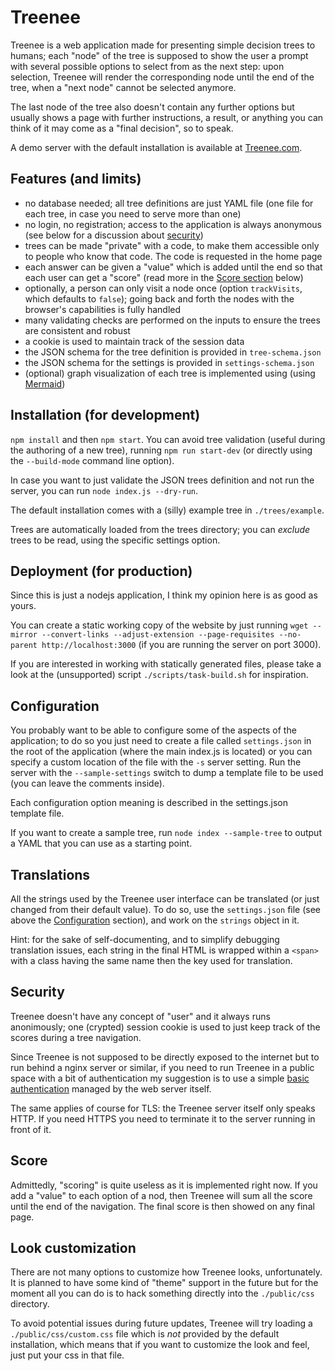 # Treenee

Treenee is a web application made for presenting simple decision trees to humans; each "node" of the tree is supposed to show the user a prompt with several possible options to select from as the next step: upon selection, Treenee will render the corresponding node until the end of the tree, when a "next node" cannot be selected anymore.

The last node of the tree also doesn't contain any further options but usually shows a page with further instructions, a result, or anything you can think of it may come as a "final decision", so to speak.

A demo server with the default installation is available at [Treenee.com](https://treenee.com).

## Features (and limits)

- no database needed; all tree definitions are just YAML file (one file for each tree, in case you need to serve more than one)
- no login, no registration; access to the application is always anonymous (see below for a discussion about [security](#security))
- trees can be made "private" with a code, to make them accessible only to people who know that code. The code is requested in the home page
- each answer can be given a "value" which is added until the end so that each user can get a "score" (read more in the [Score section](#score) below)
- optionally, a person can only visit a node once (option `trackVisits`, which defaults to `false`); going back and forth the nodes with the browser's capabilities is fully handled
- many validating checks are performed on the inputs to ensure the trees are consistent and robust
- a cookie is used to maintain track of the session data
- the JSON schema for the tree definition is provided in `tree-schema.json`
- the JSON schema for the settings is provided in `settings-schema.json`
- (optional) graph visualization of each tree is implemented using (using [Mermaid](https://mermaid-js.github.io/))

## Installation (for development)

`npm install` and then `npm start`. You can avoid tree validation (useful during the authoring of a new tree), running `npm run start-dev` (or directly using the `--build-mode` command line option).

In case you want to just validate the JSON trees definition and not run the server, you can run `node index.js --dry-run`.

The default installation comes with a (silly) example tree in `./trees/example`.

Trees are automatically loaded from the trees directory; you can _exclude_ trees to be read, using the specific settings option.

## Deployment (for production)

Since this is just a nodejs application, I think my opinion here is as good as yours.

You can create a static working copy of the website by just running `wget --mirror --convert-links --adjust-extension --page-requisites --no-parent http://localhost:3000` (if you are running the server on port 3000).

If you are interested in working with statically generated files, please take a look at the (unsupported) script `./scripts/task-build.sh` for inspiration.

## Configuration

You probably want to be able to configure some of the aspects of the application; to do so you just need to create a file called `settings.json` in the root of the application (where the main index.js is located) or you can specify a custom location of the file with the `-s` server setting. Run the server with the `--sample-settings` switch to dump a template file to be used (you can leave the comments inside).

Each configuration option meaning is described in the settings.json template file.

If you want to create a sample tree, run `node index --sample-tree` to output a YAML that you can use as a starting point.

## Translations

All the strings used by the Treenee user interface can be translated (or just changed
from their default value). To do so, use the `settings.json` file (see above the [Configuration](#configuration) section), and work on the `strings` object in it.

Hint: for the sake of self-documenting, and to simplify debugging translation issues, each string in the final HTML is wrapped within a `<span>` with a class having the same name then the key used for translation.

## Security

Treenee doesn't have any concept of "user" and it always runs anonimously; one (crypted) session cookie is used to just keep track of the scores during a tree navigation.

Since Treenee is not supposed to be directly exposed to the internet but to run behind a nginx server or similar, if you need to run Treenee in a public space with a bit of authentication my suggestion is to use a simple [basic authentication](https://docs.nginx.com/nginx/admin-guide/security-controls/configuring-http-basic-authentication) managed by the web server itself.

The same applies of course for TLS: the Treenee server itself only speaks HTTP. If you need HTTPS you need to terminate it to the server running in front of it.

## Score

Admittedly, "scoring" is quite useless as it is implemented right now. If you add a "value" to each option of a nod, then Treenee will sum all the score until the end of the navigation. The final score is then showed on any final page.

## Look customization

There are not many options to customize how Treenee looks, unfortunately. It is planned to have some kind of "theme" support in the future but for the moment all you can do is to hack something directly into the `./public/css` directory.

To avoid potential issues during future updates, Treenee will try loading a `./public/css/custom.css` file which is _not_ provided by the default installation, which means that if you want to customize the look and feel, just put your css in that file.
